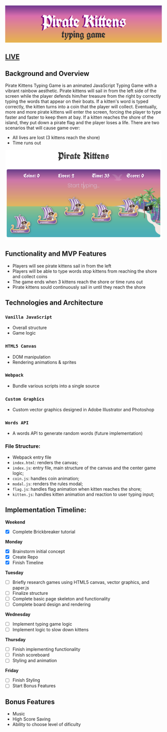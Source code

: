 ![Logo](src/assets/img/logo.jpg)

## [LIVE](https://cocoelizabeth.github.io/pirate_kittens_typing_game/)

## Background and Overview
Pirate Kittens Typing Game is an animated JavaScript Typing Game with a vibrant rainbow aesthetic. Pirate kittens will sail in from the left side of the screen while the player defends him/her treasure from the right by correctly typing the words that appear on their boats. If a kitten's word is typed correctly, the kitten turns into a coin that the player will collect.  Eventually, more and more pirate kittens will enter the screen, forcing the player to type faster and faster to keep them at bay. If a kitten reaches the shore of the island, they put down a pirate flag and the player loses a life. There are two scenarios that will cause game over:
* All lives are lost (3 kittens reach the shore)
* Time runs out

![Screenshot](https://raw.githubusercontent.com/cocoelizabeth/pirate_kittens_typing_game/master/pirate-kittens-screen-shot.png)


## Functionality and MVP Features
* Players will see pirate kittens sail in from the left
* Players will be able to type words stop kittens from reaching the shore and collect coins
* The game ends when 3 kittens reach the shore or time runs out
* Pirate kittens sould continuously sail in until they reach the shore 


## Technologies and Architecture
### `Vanilla JavaScript`
* Overall structure
* Game logic

### `HTML5 Canvas`
* DOM manipulation
* Rendering animations & sprites

### `Webpack` 
* Bundle various scripts into a single source

### `Custom Graphics`
* Custom vector graphics designed in Adobe Illustrator and Photoshop

### `Words API`
* A words API to generate random words (future implementation)

### File Structure:
* Webpack entry file
* `index.html`: renders the canvas;
* `index.js`: entry file, main structure of the canvas and the center game logic;
* `coin.js`: handles coin animation;
* `modal.js`: renders the rules modal;
* `flag.js`: handles flag animation when kitten reaches the shore;
* `kitten.js`: handles kitten animation and reaction to user typing input; 



## Implementation Timeline:
**Weekend**
- [x] Complete Brickbreaker tutorial

**Monday**
- [x] Brainstorm initial concept
- [x] Create Repo
- [x] Finish Timeline

**Tuesday**
- [ ] Briefly research games using HTML5 canvas,  vector graphics, and paper.js
- [ ] Finalize structure
- [ ] Complete basic page skeleton and functionality
- [ ] Complete board design and rendering

**Wednesday**
- [ ] Implement typing game logic
- [ ] Implement logic to slow down kittens

**Thursday**
- [ ] Finish implementing functionality
- [ ] Finish scoreboard
- [ ] Styling and animation

**Friday**
- [ ] Finish Styling
- [ ] Start Bonus Features

## Bonus Features
* Music
* High Score Saving
* Ability to choose level of dificulty 


